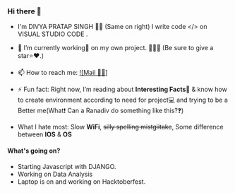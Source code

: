 ### Hi there 👋

<!-- <p align="center">
<img src="../../blob/master/src/avatars.png" alt="Avatar"/>
</p> -->

- I'm DIVYA PRATAP SINGH 🧒🏻 (Same on right) I write code </> on VISUAL STUDIO CODE <!--<img src="src/icon.png" width="25"> -->.

 - 🔭 I’m currently working💼 on my own project. 📝🌳🌲 (Be sure to give a star⭐️❤️.)
 - 📫 How to reach me: [![Mail 📩📧]<!--(src/gmail.png )-->](mailto:divyapratap589@gmail.com)
 - ⚡️ Fun fact: Right now, I’m reading about **Interesting Facts**📒 & know how to create environment according to need for project💻 and trying to be a Better me(What❗️ Can a Ranadiv do something like this?❓)
 - What I hate most: Slow **WiFi**,  ~~silly spelling mistgiitake~~, Some difference between **IOS** <!--<img src="src/IOS.png" width="25"> --> & **OS** <!--<img src="src/OS.png" width="25"> -->

#### What's going on?
 - Starting Javascript with DJANGO.
 - Working on Data Analysis
 - Laptop is on and working on Hacktoberfest.

<!-- #### Do you have any blog?
Yup we got you covered i am too much excited.
There is a too long story how this came to life. The story will be in about section. Wanna visit, just click on this👇👇.
<p align="center">
  <a href="https://blog.darkraspberry.me"><img src="../../blob/master/src/blog.png" alt="blog" /><a>
</p> -->
